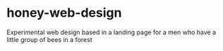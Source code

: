 # honey-web-design
Experimental web design based in a landing page for a men who have a little group of bees in a forest
